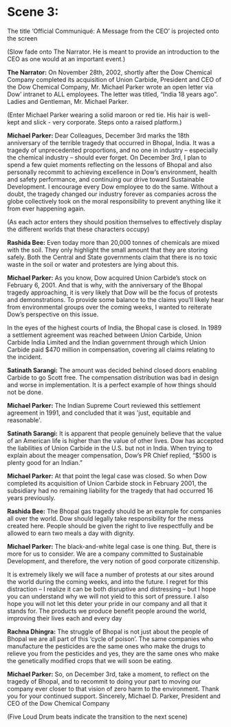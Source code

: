 # Scene 3: 
The title ‘Official Communiqué: A Message from the CEO’ is projected onto the screen

(Slow fade onto The Narrator. He is meant to provide an introduction to the CEO as one would at an important event.)

**The Narrator:**
On November 28th, 2002, shortly after the Dow Chemical Company completed its acquisition of Union Carbide, President and CEO of the Dow Chemical Company, Mr. Michael Parker wrote an open letter via Dow’ intranet to ALL employees. The letter was titled, “India 18 years ago”. Ladies and Gentleman, Mr. Michael Parker.

(Enter Michael Parker wearing a solid maroon or red tie. His hair is well- kept and slick - very corporate. Steps onto a raised platform.)

**Michael Parker:**
Dear Colleagues, December 3rd marks the 18th anniversary of the terrible tragedy that occurred in Bhopal, India. It was a tragedy of unprecedented proportions, and no one in industry – especially the chemical industry – should ever forget. On December 3rd, I plan to spend a few quiet moments reflecting on the lessons of Bhopal and also personally recommit to achieving excellence in Dow’s environment, health and safety performance, and continuing our drive toward Sustainable Development. I encourage every Dow employee to do the same. Without a doubt, the tragedy changed our industry forever as companies across the globe collectively took on the moral responsibility to prevent anything like it from ever happening again.

(As each actor enters they should position themselves to effectively display the different worlds that these characters occupy)

**Rashida Bee:**
Even today more than 20,000 tonnes of chemicals are mixed with the soil. They only highlight the small amount that they are storing safely. Both the Central and State governments claim that there is no toxic waste in the soil or water and protesters are lying about this.

**Michael Parker:**
As you know, Dow acquired Union Carbide’s stock on February 6, 2001. And that is why, with the anniversary of the Bhopal tragedy approaching, it is very likely that Dow will be the focus of protests and demonstrations. To provide some balance to the claims you’ll likely hear from environmental groups over the coming weeks, I wanted to reiterate Dow’s perspective on this issue.

In the eyes of the highest courts of India, the Bhopal case is closed. In 1989 a settlement agreement was reached between Union Carbide, Union Carbide India Limited and the Indian government through which Union Carbide paid $470 million in compensation, covering all claims relating to the incident.

**Satinath Sarangi:**
The amount was decided behind closed doors enabling Carbide to go Scott free. The compensation distribution was bad in design and worse in implementation. It is a perfect example of how things should not be done.

**Michael Parker:**
The Indian Supreme Court reviewed this settlement agreement in 1991, and concluded that it was 'just, equitable and reasonable'.

**Satinath Sarangi:**
It is apparent that people genuinely believe that the value of an American life is higher than the value of other lives. Dow has accepted the liabilities of Union Carbide in the U.S. but not in India. When trying to explain about the meager compensation, Dow’s PR Chief replied, “$500 is plenty good for an Indian.”

**Michael Parker:**
At that point the legal case was closed. So when Dow completed its acquisition of Union Carbide stock in February 2001, the subsidiary had no remaining liability for the tragedy that had occurred 16 years previously.

**Rashida Bee:**
The Bhopal gas tragedy should be an example for companies all over the world. Dow should legally take responsibility for the mess created here. People should be given the right to live respectfully and be allowed to earn two meals a day with dignity.

**Michael Parker:**
The black-and-white legal case is one thing. But, there is more for us to consider. We are a company committed to Sustainable Development, and therefore, the very notion of good corporate citizenship.

It is extremely likely we will face a number of protests at our sites around the world during the coming weeks, and into the future. I regret for this distraction – I realize it can be both disruptive and distressing – but I hope you can understand why we will not yield to this sort of pressure. I also hope you will not let this deter your pride in our company and all that it stands for. The products we produce benefit people around the world, improving their lives each and every day

**Rachna Dhingra:**
The struggle of Bhopal is not just about the people of Bhopal we are all part of this ‘cycle of poison’. The same companies who manufacture the pesticides are the same ones who make the drugs to relieve you from the pesticides and yes, they are the same ones who make the genetically modified crops that we will soon be eating.

**Michael Parker:**
So, on December 3rd, take a moment, to reflect on the tragedy of Bhopal, and to recommit to doing your part to moving our company ever closer to that vision of zero harm to the environment. Thank you for your continued support. Sincerely, Michael D. Parker, President and CEO of the Dow Chemical Company

(Five Loud Drum beats indicate the transition to the next scene)